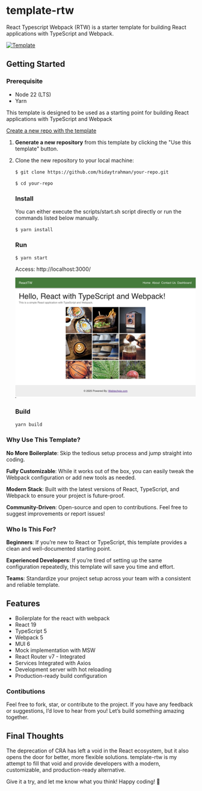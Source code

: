 # template-rtw

React Typescript Webpack (RTW) is a starter template for building React applications with TypeScript and Webpack.

[![Template](https://img.shields.io/badge/Template-React%20%2B%20TypeScript%20%2B%20Webpack-blue)](https://github.com/hidaytrahman/template-react-ts-webpack)



## Getting Started

### Prerequisite
-   Node 22 (LTS)
-   Yarn


This template is designed to be used as a starting point for building React applications with TypeScript and Webpack

[Create a new repo with the template](https://github.com/new?template_name=template-react-ts-webpack&template_owner=hidaytrahman)

1. **Generate a new repository** from this template by clicking the "Use this template" button.
2. Clone the new repository to your local machine:

    ```shell
    $ git clone https://github.com/hidaytrahman/your-repo.git
    ```

    ```shell
    $ cd your-repo
    ````

    ### Install

   You can either execute the scripts/start.sh script directly or run the commands listed below manually.

    ```shell
    $ yarn install
    ```
    ### Run

    ```shell
    $ yarn start
    ```

    Access: http://localhost:3000/

    ![alt text](image.png)

    ### Build

    ```
    yarn build
    ```




### Why Use This Template?
**No More Boilerplate**: Skip the tedious setup process and jump straight into coding.

**Fully Customizable**: While it works out of the box, you can easily tweak the Webpack configuration or add new tools as needed.

**Modern Stack**: Built with the latest versions of React, TypeScript, and Webpack to ensure your project is future-proof.

**Community-Driven**: Open-source and open to contributions. Feel free to suggest improvements or report issues!

### Who Is This For?
**Beginners**: If you’re new to React or TypeScript, this template provides a clean and well-documented starting point.

**Experienced Developers**: If you’re tired of setting up the same configuration repeatedly, this template will save you time and effort.

**Teams**: Standardize your project setup across your team with a consistent and reliable template.



## Features
-   Boilerplate for the react with webpack
-   React 19
-   TypeScript 5
-   Webpack 5
-   MUI 6
-   Mock implementation with MSW
-   React Router v7 - Integrated
-   Services Integrated with Axios
-   Development server with hot reloading
-   Production-ready build configuration


### Contibutions
Feel free to fork, star, or contribute to the project. If you have any feedback or suggestions, I’d love to hear from you! Let’s build something amazing together.


## Final Thoughts
The deprecation of CRA has left a void in the React ecosystem, but it also opens the door for better, more flexible solutions. template-rtw is my attempt to fill that void and provide developers with a modern, customizable, and production-ready alternative.

Give it a try, and let me know what you think! Happy coding! 🚀
